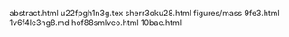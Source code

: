 abstract.html
u22fpgh1n3g.tex
sherr3oku28.html
figures/mass
9fe3.html
1v6f4le3ng8.md
hof88smlveo.html
10bae.html